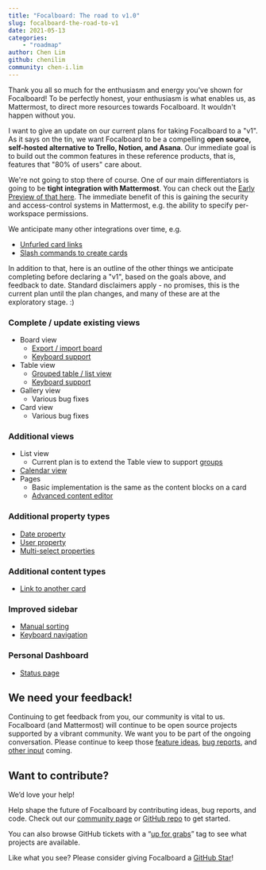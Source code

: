 ```yaml
---
title: "Focalboard: The road to v1.0"
slug: focalboard-the-road-to-v1
date: 2021-05-13
categories:
    - "roadmap"
author: Chen Lim
github: chenilim
community: chen-i.lim
---
```


Thank you all so much for the enthusiasm and energy you've shown for Focalboard! To be perfectly honest, your enthusiasm is what enables us, as Mattermost, to direct more resources towards Focalboard. It wouldn't happen without you.

I want to give an update on our current plans for taking Focalboard to a "v1". As it says on the tin, we want Focalboard to be a compelling **open source, self-hosted alternative to Trello, Notion, and Asana**. Our immediate goal is to build out the common features in these reference products, that is, features that "80% of users" care about.

We're not going to stop there of course. One of our main differentiators is going to be **tight integration with Mattermost**. You can check out the [Early Preview of that here](../mattermost-focalboard-early-preview). The immediate benefit of this is gaining the security and access-control systems in Mattermost, e.g. the ability to specify per-workspace permissions.

We anticipate many other integrations over time, e.g.
* [Unfurled card links](https://github.com/mattermost/focalboard/issues/386)
* [Slash commands to create cards](https://github.com/mattermost/focalboard/issues/382)

In addition to that, here is an outline of the other things we anticipate completing before declaring a "v1", based on the goals above, and feedback to date. Standard disclaimers apply - no promises, this is the current plan until the plan changes, and many of these are at the exploratory stage. :)

### Complete / update existing views
* Board view
	* [Export / import board](https://github.com/mattermost/focalboard/issues/261)
	* [Keyboard support](https://github.com/mattermost/focalboard/issues/29)
* Table view
	* [Grouped table / list view](https://github.com/mattermost/focalboard/issues/408)
	* [Keyboard support](https://github.com/mattermost/focalboard/issues/30)
* Gallery view
	* Various bug fixes
* Card view
	* Various bug fixes

### Additional views
* List view
	* Current plan is to extend the Table view to support [groups](https://github.com/mattermost/focalboard/issues/408)
* [Calendar view](https://github.com/mattermost/focalboard/issues/338)
* Pages
	* Basic implementation is the same as the content blocks on a card
	* [Advanced content editor](https://github.com/mattermost/focalboard/issues/166)

### Additional property types
* [Date property](https://github.com/mattermost/focalboard/issues/38)
* [User property](https://github.com/mattermost/focalboard/issues/185)
* [Multi-select properties](https://github.com/mattermost/focalboard/issues/110)

### Additional content types
* [Link to another card](https://github.com/mattermost/focalboard/issues/324)

### Improved sidebar
* [Manual sorting](https://github.com/mattermost/focalboard/issues/299)
* [Keyboard navigation](https://github.com/mattermost/focalboard/issues/28)

### Personal Dashboard
* [Status page](https://github.com/mattermost/focalboard/issues/305)

## We need your feedback!

Continuing to get feedback from you, our community is vital to us. Focalboard (and Mattermost) will continue to be open source projects supported by a vibrant community. We want you to be part of the ongoing conversation. Please continue to keep those [feature ideas](https://github.com/mattermost/focalboard/issues/new/choose), [bug reports](https://github.com/mattermost/focalboard/issues/new/choose), and [other input](https://www.focalboard.com/feedback/) coming.

## Want to contribute?

We’d love your help!

Help shape the future of Focalboard by contributing ideas, bug reports, and code. Check out our [community page](https://www.focalboard.com/contribute/getting-started/) or [GitHub repo](https://github.com/mattermost/focalboard) to get started.

You can also browse GitHub tickets with a “[up for grabs](https://github.com/mattermost/focalboard/issues?q=is%3Aissue+is%3Aopen+label%3A%22Up+for+grabs%22)” tag to see what projects are available.

Like what you see? Please consider giving Focalboard a [GitHub Star](https://github.com/mattermost/focalboard)!
